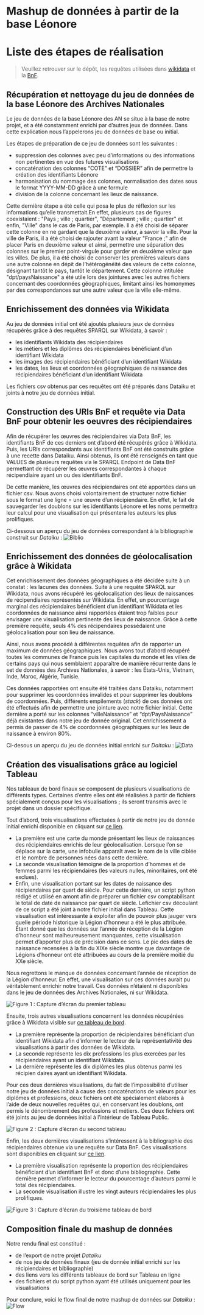 # Mashup de données à partir de la base Léonore
# Liste des étapes de réalisation

> Veuillez retrouver sur le dépôt, les requêtes utilisées dans [wikidata](sparql/requete_wikidata.md) et la [BnF](sparql/requete_bnf.md).

## Récupération et nettoyage du jeu de données de la base Léonore des Archives Nationales

Le jeu de données de la base Léonore des AN se situe à la base de notre projet, et a été constamment enrichi par d’autres jeux de données. Dans cette explication nous l’appelerons jeu de données de base ou initial.

Les étapes de préparation de ce jeu de données sont les suivantes : 
- suppression des colonnes avec peu d’informations ou des informations non pertinentes en vue des futures visualisations
- concaténation des colonnes “COTE” et “DOSSIER” afin de permettre la création des identifiants Léonore
- harmonisation du nommage des colonnes, normalisation des dates sous le format YYYY-MM-DD grâce à une formule 
- division de la colonne concernant les lieux de naissance.

Cette dernière étape a été celle qui posa le plus de réflexion sur les informations qu’elle transmettait.En effet, plusieurs cas de figures coexistaient : "Pays ; ville ; quartier", "Département ; ville ; quartier" et enfin, "Ville" dans le cas de Paris, par exemple.
Il a été choisi de séparer cette colonne en ne gardant que la deuxième valeur, à savoir la ville. Pour la ville de Paris, il a été choisi de rajouter avant la valeur "France ;" afin de placer Paris en deuxième valeur et ainsi, permettre une séparation des colonnes sur le premier point-virgule pour garder en deuxième valeur que les villes. De plus, il a été choisi de conserver les premières valeurs dans une autre colonne en dépit de l’hétérogénéité des valeurs de cette colonne, désignant tantôt le pays, tantôt le département. Cette colonne intitulée "dpt/paysNaissance" a été utile lors des jointures avec les autres fichiers concernant des coordonnées géographiques, limitant ainsi les homonymes par des correspondances sur une autre valeur que la ville elle-même.


## Enrichissement des données via Wikidata

Au jeu de données initial ont été ajoutés plusieurs jeux de données récupérés grâce à des requêtes SPARQL sur Wikidata, à savoir : 
- les identifiants Wikidata des récipiendaires
- les métiers et les diplômes des récipiendaires bénéficiant d’un identifiant Wikidata
- les images des récipiendaires bénéficiant d’un identifiant Wikidata
- les dates, les lieux et coordonnées géographiques de naissance des récipiendaires bénéficiant d’un identifiant Wikidata

Les fichiers csv obtenus par ces requêtes ont été préparés dans Dataiku et joints à notre jeu de données initial.

## Construction des URIs BnF et requête via Data BnF pour obtenir les oeuvres des récipiendaires

Afin de récupérer les œuvres des récipiendaires via Data BnF, les identifiants BnF de ces derniers ont d’abord été récupérés grâce à Wikidata. Puis, les URIs correspondants aux identifiants BnF ont été construits grâce à une recette dans Dataiku. Ainsi obtenus, ils ont été renseignés en tant que VALUES de plusieurs requêtes via le SPARQL Endpoint de Data BnF permettant de récupérer les œuvres correspondantes à chaque récipendiaire ayant un ou des identifiants BnF.

De cette manière, les œuvres des récipiendaires ont été apportées dans un fichier csv. Nous avons choisi volontairement de structurer notre fichier sous le format une ligne = une œuvre d’un récipiendaire. 
En effet, le fait de sauvegarder les doublons sur les identifiants Léonore et les noms permettra leur calcul pour une visualisation qui présentera les auteurs les plus prolifiques.

Ci-dessous un aperçu du jeu de données correspondant à la bibliographie construit sur _Dataiku_ :
![Biblio](documentation/biblio_dataiku.png)

## Enrichissement des données de géolocalisation grâce à Wikidata

Cet enrichissement des données géographiques a été décidée suite à un constat : les lacunes des données. Suite à une requête SPARQL sur Wikidata, nous avons récupéré les géolocalisation des lieux de naissances de récipendiaires représentés sur Wikidata. En effet, un pourcentage marginal des récipiendaires bénéficient d’un identifiant Wikidata et les coordonnées de naissance ainsi rapportées étaient trop faibles pour envisager une visualisation pertinente des lieux de naissance. Grâce à cette première requête, seuls 4% des récipendaires possédaient une géolocalisation pour son lieu de naissance. 

Ainsi, nous avons procédé à différentes requêtes afin de rapporter un maximum de données géographiques. Nous avons tout d’abord récupéré toutes les communes de France puis les capitales du monde et les villes de certains pays qui nous semblaient apparaître de manière récurrente dans le set de données des Archives Nationales, à savoir : les États-Unis, Vietnam, Inde, Maroc, Algérie, Tunisie.

Ces données rapportées ont ensuite été traitées dans Dataiku, notamment pour supprimer les coordonnées invalides et pour supprimer les doublons de coordonnées. Puis, différents empilements (_stack_) de ces données ont été effectués afin de permettre une jointure avec notre fichier initial. Cette dernière a porté sur les colonnes “villeNaissance” et “dpt/PaysNaissance” déjà existantes dans notre jeu de donnée original. Cet enrichissement a permis de passer de 4% de coordonnées géographiques sur les lieux de naissance à environ 80%.

Ci-desous un aperçu du jeu de données initial enrichi sur _Daitaku_ : 
![Data](documentation/data_dataiku.png)

## Création des visualisations grâce au logiciel Tableau

Nos tableaux de bord finaux se composent de plusieurs visualisations de différents types. Certaines d’entre elles ont été réalisées à partir de fichiers spécialement conçus pour les visualisations ; ils seront transmis avec le projet dans un dossier spécifique.

Tout d’abord, trois visualisations effectuées à partir de notre jeu de donnée initial enrichi disponible en cliquant sur
[ce lien](https://public.tableau.com/app/profile/lecroq/viz/Lonore_16220448187940/Gnrales).
- La première est une carte du monde présentant les lieux de naissances des récipiendaires enrichis de leur géolocalisation. Lorsque l’on se déplace sur la carte, une infobulle apparaît avec le nom de la ville ciblée et le nombre de personnes nées dans cette dernière. 
- La seconde visualisation témoigne de la proportion d’hommes et de femmes parmi les récipiendaires (les valeurs nulles, minoritaires, ont été exclues). 
- Enfin, une visualisation portant sur les dates de naissance des récipiendaires par quart de siècle. Pour cette dernière, un script python rédigé et utilisé en amont afin de préparer un fichier csv comptabilisant  le total de date de naissance par quart de siècle. Lefichier csv découlant de ce script a été joint à notre fichier initial dans Tableau. Cette visualisation est intéressante à exploiter afin de pouvoir plus jauger vers quelle période historique la Légion d’honneur a été le plus attribuée. Étant donné que les données sur l’année de réception de la Légion d’honneur sont malheureusement manquantes, cette visualisation permet d’apporter plus de précision dans ce sens. Le pic des dates de naissance recensées à la fin du XIXe siècle montre que davantage de Légions d’honneur ont été attribuées au cours de la première moitié du XXe siècle.

Nous regrettons le manque de données concernant l’année de réception de la Légion d’honneur. En effet, une visualisation sur ces données aurait pu véritablement enrichir notre travail. Ces données n’étaient ni disponibles dans le jeu de données des Archives Nationales, ni sur Wikidata.

![Figure 1 : Capture d’écran du premier tableau](dataviz/general.png)

Ensuite, trois autres visualisations concernent les données récupérées grâce à Wikidata visible sur [ce tableau de bord](dataviz/wikidata.png). 
- La première représente la proportion de récipiendaires bénéficiant d’un identifiant Wikidata afin d’informer le lecteur  de la représentativité des visualisations à partir des données de Wikidata.
- La seconde représente les dix professions les plus exercées par les récipiendaires ayant un identifiant Wikidata. 
- La dernière représente les dix diplômes les plus obtenus parmi les récipien daires ayant un identifiant Wikidata. 

Pour ces deux dernières visualisations, du fait de l’impossibilité d’utiliser notre jeu de données initial à cause des concaténations de valeurs pour les diplômes et professions, deux fichiers ont été spécialement élaborés à l’aide de deux nouvelles requêtes qui, en conservant les doublons, ont permis le dénombrement des professions et métiers. Ces deux fichiers ont été joints au jeu de données initial à l’intérieur de Tableau Public.

![Figure 2 : Capture d’écran du second tableau](dataviz/wikidata.png)

Enfin, les deux dernières visualisations s’intéressent à la bibliographie des récipiendaires obtenue via une requête sur Data BnF. 
Ces visualisations sont disponibles en cliquant sur [ce lien](https://public.tableau.com/app/profile/lecroq/viz/Lonore_16220448187940/Bibliographie).
- La première visualisation représente la proportion des récipiendaires bénéficiant d’un identifiant BnF et donc d’une bibliographie. Cette dernière permet d’informer le lecteur du pourcentage d’auteurs parmi le total des récipiendaires. 
- La seconde visualisation illustre les vingt auteurs récipiendaires les plus prolifiques.

![Figure 3 : Capture d’écran du troisième tableau de bord](dataviz/bnf.png)

## Composition finale du mashup de données

Notre rendu final est constitué :
- de l’export de notre projet _Dataiku_ 
- de nos jeu de données finaux (jeu de donnée initial enrichi sur les récipiendaires et bibliographie)
- des liens vers les différents tableaux de bord sur Tableau en ligne
- des fichiers et du script python ayant été utilisés uniquement pour les visualisations

Pour conclure, voici le flow final de notre mashup de données sur _Dataiku_ :
![Flow](documentation/flow_dataiku.png)
